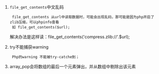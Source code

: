 1. `file_get_contents`中文乱码

		file_get_contents 从url中读取数据时，可能会出现乱码，那可能是因为php开启了zlib压缩，可以phpinfo查看
		如 file_get_contents($url);

	解决办法是这样读：file_get_contents('compress.zlib://'.$url);

2. try不能捕获warning

		Php的warning 不能被try-catche到；

3. array_pop会将数组的最后一个元素弹出，并从数组中剔除出该元素
